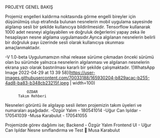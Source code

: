 PROJEYE GENEL BAKIŞ

Projemiz engelleri kaldırma noktasında görme engelli bireyler için düşünülmüş olup etrafında bulunan nesnelerin mobil uygulama sayesinde algılanıp sesli bir şekilde kullanıcıya bildirilmesidir. Tensorflow kullanarak 1000 adet nesneyi algılayabilen ve doğruluk değerlerini yapay zeka ile hesaplayan nesne algılama uygulamasıdır.Ayrıca algılanan nesnelerin belirli bir doğruluk payı üzerinde sesli olarak kullanıcıya okunması amaçlanmaktadır.

-V 1.0-beta 
  Uygulumamızın nihai release sürüme çıkmadan önceki sürümü olan bu sürümde yalnızca nesnelerin algılanması ve algılanan nesnelerin ekrana yazı olarak bastırılması kararlı bir şekilde çalışmaktadır.
![WhatsApp Image 2022-04-29 at 13 39 58](https://user-images.githubusercontent.com/70033188/165930204-b829acac-b255-4ad8-ba83-b348cb23215f.jpeg | width=100)

              ÖZDAR 
          Takım Rehberi

Nesneleri görüntü ile algılayıp sesli ileten projemizin takım üyeleri ve numaraları aşağıdadır.
-Özgür Yalım - 180541014
-Uğur Can Işıldar - 170541039
-Musa Karabulut  - 170541055

Projemizde görev dağılımı ise;
	Backend - Özgür Yalım
	Frontend UI - Uğur Can Işıldar
	Nesne sınıflandırma ve Test  Musa Karabulut

